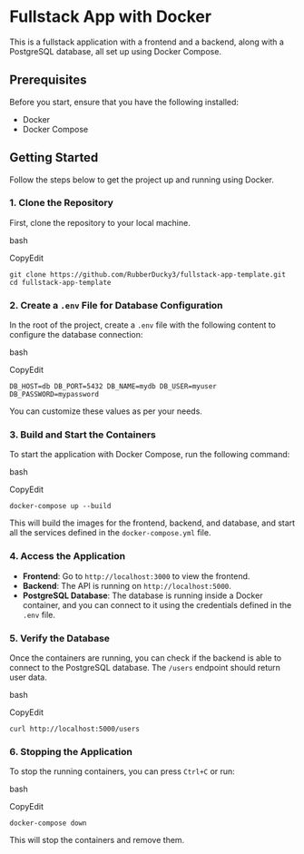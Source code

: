 Fullstack App with Docker
=========================

This is a fullstack application with a frontend and a backend, along with a PostgreSQL database, all set up using Docker Compose.

Prerequisites
-------------

Before you start, ensure that you have the following installed:

-   Docker
-   Docker Compose

Getting Started
---------------

Follow the steps below to get the project up and running using Docker.

### 1\. Clone the Repository

First, clone the repository to your local machine.

bash

CopyEdit

`git clone https://github.com/RubberDucky3/fullstack-app-template.git
cd fullstack-app-template`

### 2\. Create a `.env` File for Database Configuration

In the root of the project, create a `.env` file with the following content to configure the database connection:

bash

CopyEdit

`DB_HOST=db
DB_PORT=5432
DB_NAME=mydb
DB_USER=myuser
DB_PASSWORD=mypassword`

You can customize these values as per your needs.

### 3\. Build and Start the Containers

To start the application with Docker Compose, run the following command:

bash

CopyEdit

`docker-compose up --build`

This will build the images for the frontend, backend, and database, and start all the services defined in the `docker-compose.yml` file.

### 4\. Access the Application

-   **Frontend**: Go to `http://localhost:3000` to view the frontend.
-   **Backend**: The API is running on `http://localhost:5000`.
-   **PostgreSQL Database**: The database is running inside a Docker container, and you can connect to it using the credentials defined in the `.env` file.

### 5\. Verify the Database

Once the containers are running, you can check if the backend is able to connect to the PostgreSQL database. The `/users` endpoint should return user data.

bash

CopyEdit

`curl http://localhost:5000/users`

### 6\. Stopping the Application

To stop the running containers, you can press `Ctrl+C` or run:

bash

CopyEdit

`docker-compose down`

This will stop the containers and remove them.
